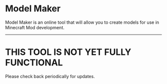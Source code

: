 # Model Maker

Model Maker is an online tool that will allow you to create models for use in Minecraft Mod development.

---

# THIS TOOL IS NOT YET FULLY FUNCTIONAL
Please check back periodically for updates.